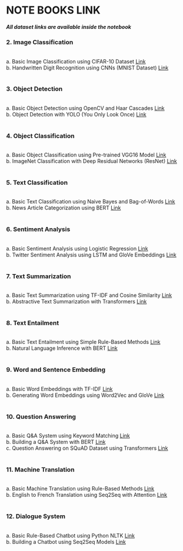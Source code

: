 <h1> NOTE BOOKS LINK</h1>
<h5>All dataset links are available inside the notebook </h5>
<h3>2. Image Classification</h3>
<br>
a. Basic Image Classification using CIFAR-10 Dataset 
<a href="https://github.com/vpavithiran/DL_all_program/blob/main/dl-ex-2a-basic-image-classification-using-cifar-1.ipynb">Link</a>
<br>
b. Handwritten Digit Recognition using CNNs (MNIST Dataset) 
<a href="https://github.com/vpavithiran/DL_all_program/blob/main/dl-ex-2b-handwritten-digit-recognition-using-cnns.ipynb">Link</a>
<br><br>

<h3>3. Object Detection</h3>
<br>
a. Basic Object Detection using OpenCV and Haar Cascades 
<a href="https://github.com/vpavithiran/DL_all_program/blob/main/3a-basic-object-detection-using-opencv-and-haar-ca.ipynb">Link</a>
<br>
b. Object Detection with YOLO (You Only Look Once) 
<a href="https://github.com/vpavithiran/DL_all_program/blob/main/3b-object-detection-with-yolo.ipynb">Link</a>
<br><br>

<h3>4. Object Classification</h3>
<br>
a. Basic Object Classification using Pre-trained VGG16 Model 
<a href="https://github.com/vpavithiran/DL_all_program/blob/main/4a-basic-object-classification-vgg16.ipynb">Link</a>
<br>
b. ImageNet Classification with Deep Residual Networks (ResNet) 
<a href="https://github.com/vpavithiran/DL_all_program/blob/main/4b-imagenet-classification-resnet.ipynb">Link</a>
<br><br>

<h3>5. Text Classification</h3>
<br>
a. Basic Text Classification using Naive Bayes and Bag-of-Words 
<a href="https://github.com/vpavithiran/DL_all_program/blob/main/5a-basic-text-classification-naive-bayes-and-bow.ipynb">Link</a>
<br>
b. News Article Categorization using BERT 
<a href="https://github.com/vpavithiran/DL_all_program/blob/main/5b-news-article-categorization-using-bert.ipynb">Link</a>
<br><br>

<h3>6. Sentiment Analysis</h3>
<br>
a. Basic Sentiment Analysis using Logistic Regression 
<a href="https://github.com/vpavithiran/DL_all_program/blob/main/6a-basic-sentiment-analysis-logistic-regression.ipynb">Link</a>
<br>
b. Twitter Sentiment Analysis using LSTM and GloVe Embeddings 
<a href="https://github.com/vpavithiran/DL_all_program/blob/main/6b-twitter-sentiment-analysis-using-lstm-and-glove.ipynb">Link</a>
<br><br>

<h3>7. Text Summarization</h3>
<br>
a. Basic Text Summarization using TF-IDF and Cosine Similarity 
<a href="https://github.com/vpavithiran/DL_all_program/blob/main/7a-basic-text-summarization-tf-idf-and-cosine-simi.ipynb">Link</a>
<br>
b. Abstractive Text Summarization with Transformers 
<a href="https://github.com/vpavithiran/DL_all_program/blob/main/7b-abstractive-text-summarization-with-transformer.ipynb">Link</a>
<br><br>

<h3>8. Text Entailment</h3>
<br>
a. Basic Text Entailment using Simple Rule-Based Methods 
<a href="https://github.com/vpavithiran/DL_all_program/blob/main/8a-basic-text-entailment-using-simple-rule-based.ipynb">Link</a>
<br>
b. Natural Language Inference with BERT 
<a href="https://github.com/vpavithiran/DL_all_program/blob/main/8b-natural-language-inference-with-bert.ipynb">Link</a>
<br><br>

<h3>9. Word and Sentence Embedding</h3>
<br>
a. Basic Word Embeddings with TF-IDF 
<a href="https://github.com/vpavithiran/DL_all_program/blob/main/9a-basic-word-embeddings-with-tf-idf.ipynb">Link</a>
<br>
b. Generating Word Embeddings using Word2Vec and GloVe 
<a href="https://github.com/vpavithiran/DL_all_program/blob/main/9b-basic-word-embeddings-with-tf-idf.ipynb">Link</a>
<br><br>

<h3>10. Question Answering</h3>
<br>
a. Basic Q&A System using Keyword Matching 
<a href="https://github.com/vpavithiran/DL_all_program/blob/main/10a-basic-q-a-system-using-keyword-matching.ipynb">Link</a>
<br>
b. Building a Q&A System with BERT 
<a href="https://github.com/vpavithiran/DL_all_program/blob/main/10b-building-a-q-a-system-with-bert.ipynb">Link</a>
<br>
c. Question Answering on SQuAD Dataset using Transformers 
<a href="https://github.com/vpavithiran/DL_all_program/blob/main/10c-question-answering-on-squad-dataset-transform.ipynb">Link</a>
<br><br>

<h3>11. Machine Translation</h3>
<br>
a. Basic Machine Translation using Rule-Based Methods 
<a href="https://github.com/vpavithiran/DL_all_program/blob/main/11a-basic-machine-translation-using-rule-based.ipynb">Link</a>
<br>
b. English to French Translation using Seq2Seq with Attention 
<a href="https://github.com/vpavithiran/DL_all_program/blob/main/11b-english-to-french-translation-seq2seq.ipynb">Link</a>
<br><br>

<h3>12. Dialogue System</h3>
<br>
a. Basic Rule-Based Chatbot using Python NLTK 
<a href="https://github.com/vpavithiran/DL_all_program/blob/main/12a-basic-rule-based-chatbot-using-python-nltk.ipynb">Link</a>
<br>
b. Building a Chatbot using Seq2Seq Models 
<a href="https://github.com/vpavithiran/DL_all_program/blob/main/12b-building-a-chatbot-using-seq2seq-models.ipynb">Link</a>
